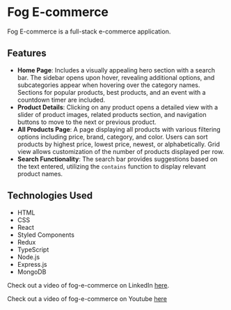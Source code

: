 # Fog E-commerce

Fog E-commerce is a full-stack e-commerce application.

## Features

- **Home Page**: Includes a visually appealing hero section with a search bar. The sidebar opens upon hover, revealing additional options, and subcategories appear when hovering over the category names. Sections for popular products, best products, and an event with a countdown timer are included.
- **Product Details**: Clicking on any product opens a detailed view with a slider of product images, related products section, and navigation buttons to move to the next or previous product.
- **All Products Page**: A page displaying all products with various filtering options including price, brand, category, and color. Users can sort products by highest price, lowest price, newest, or alphabetically. Grid view allows customization of the number of products displayed per row.
- **Search Functionality**: The search bar provides suggestions based on the text entered, utilizing the `contains` function to display relevant product names.

## Technologies Used

- HTML
- CSS
- React
- Styled Components
- Redux
- TypeScript
- Node.js
- Express.js
- MongoDB

Check out a video of fog-e-commerce on LinkedIn [here](https://timezonee.netlify.app/](https://www.linkedin.com/posts/ahmed-farag-16433b260_html-frontend-webdevelopment-activity-7109237332767076353-z_Mk?utm_source=share&utm_medium=member_desktop)https://www.linkedin.com/posts/ahmed-farag-16433b260_html-frontend-webdevelopment-activity-7109237332767076353-z_Mk?utm_source=share&utm_medium=member_desktop).

Check out a video of fog-e-commerce on Youtube [here](https://www.youtube.com/watch?v=5h-Xo7G26r4)

